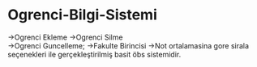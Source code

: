 # Ogrenci-Bilgi-Sistemi
  ->Ogrenci Ekleme
	->Ogrenci Silme                  
  ->Ogrenci Guncelleme;
	->Fakulte Birincisi
	->Not ortalamasina gore sirala seçenekleri ile gerçekleştirilmiş basit öbs sistemidir.
